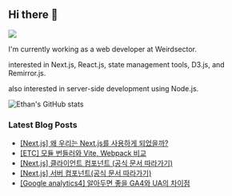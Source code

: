 ## Hi there 👋
<a href="https://steadyg.tistory.com/" target="_blank"><img src="https://img.shields.io/badge/BLOG-000000?style=flat&logo=tistory&logoColor=ffffff"/></a>

I'm currently working as a web developer at Weirdsector.

interested in Next.js, React.js, state management tools, D3.js, and Remirror.js.


also interested in server-side development using Node.js.

![Ethan's GitHub stats](https://github-readme-stats.vercel.app/api?username=ethandeveloper2&theme=dark&show_icons=true)
<!--
**ethandeveloper2/ethandeveloper2** is a ✨ _special_ ✨ repository because its `README.md` (this file) appears on your GitHub profile.

Here are some ideas to get you started:

- 🔭 I’m currently working on ...
- 🌱 I’m currently learning ...
- 👯 I’m looking to collaborate on ...
- 🤔 I’m looking for help with ...
- 💬 Ask me about ...
- 📫 How to reach me: ...
- 😄 Pronouns: ...
- ⚡ Fun fact: ...
-->
### Latest Blog Posts

- [[Next.js] 왜 우리는 Next.js를 사용하게 되었을까?](https://steadyg.tistory.com/64)
- [[ETC] 모듈 번들러와 Vite, Webpack 비교](https://steadyg.tistory.com/63)
- [[Next.js] 클라이언트 컴포넌트 (공식 문서 따라가기)](https://steadyg.tistory.com/62)
- [[Next.js] 서버 컴포넌트(공식 문서 따라가기)](https://steadyg.tistory.com/61)
- [[Google analytics4] 알아두면 좋을 GA4와 UA의 차이점](https://steadyg.tistory.com/60)

